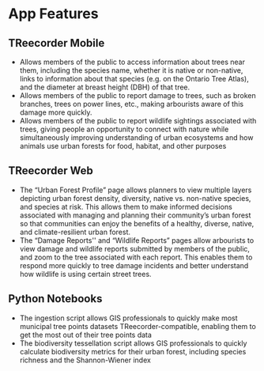 # App Features
## TReecorder Mobile
- Allows members of the public to access information about trees near them, including the species name, whether it is native or non-native, links to information about that species (e.g. on the Ontario Tree Atlas), and the diameter at breast height (DBH) of that tree.
- Allows members of the public to report damage to trees, such as broken branches, trees on power lines, etc., making arbourists aware of this damage more quickly.
- Allows members of the public to report wildlife sightings associated with trees, giving people an opportunity to connect with nature while simultaneously improving understanding of urban ecosystems and how animals use urban forests for food, habitat, and other purposes

## TReecorder Web
- The “Urban Forest Profile” page allows planners to view multiple layers depicting urban forest density, diversity, native vs. non-native species, and species at risk. This allows them to make informed decisions associated with managing and planning their community’s urban forest so that communities can enjoy the benefits of a healthy, diverse, native, and climate-resilient urban forest.
- The “Damage Reports'' and “Wildlife Reports” pages allow arbourists to view damage and wildlife reports submitted by members of the public, and zoom to the tree associated with each report. This enables them to respond more quickly to tree damage incidents and better understand how wildlife is using certain street trees.

## Python Notebooks
- The ingestion script allows GIS professionals to quickly make most municipal tree points datasets TReecorder-compatible, enabling them to get the most out of their tree points data
- The biodiversity tessellation script allows GIS professionals to quickly calculate biodiversity metrics for their urban forest, including species richness and the Shannon-Wiener index
